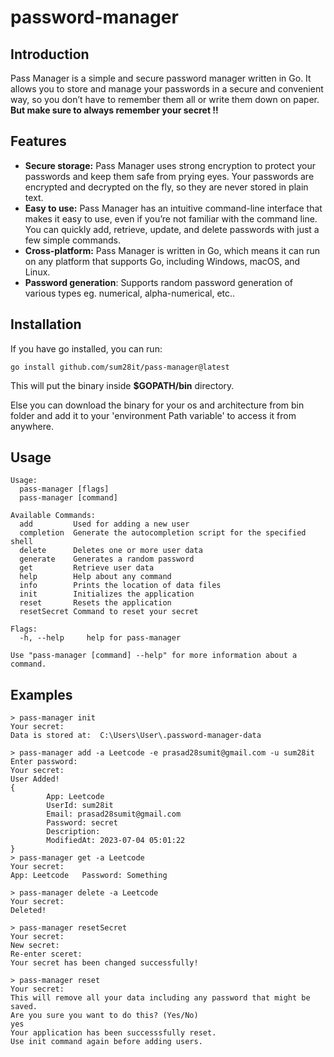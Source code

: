 
# password-manager

## Introduction

Pass Manager is a simple and secure password manager written in Go. It allows you to store and manage your passwords in a secure and convenient way, so you don’t have to remember them all or write them down on paper.
__But make sure to always remember your secret !!__

## Features

- __Secure storage:__ Pass Manager uses strong encryption to protect your passwords and keep them safe from prying eyes. Your passwords are encrypted and decrypted on the fly, so they are never stored in plain text.
- __Easy to use:__ Pass Manager has an intuitive command-line interface that makes it easy to use, even if you’re not familiar with the command line. You can quickly add, retrieve, update, and delete passwords with just a few simple commands.
- __Cross-platform:__ Pass Manager is written in Go, which means it can run on any platform that supports Go, including Windows, macOS, and Linux.
- __Password generation__: Supports random password generation of various types eg. numerical, alpha-numerical, etc..

## Installation

If you have go installed, you can run:

``` shell
go install github.com/sum28it/pass-manager@latest
```

This will put the binary inside __$GOPATH/bin__ directory.

Else you can download the binary for your os and architecture from bin folder and add it to your 'environment Path variable' to access it from anywhere.

## Usage

``` text
Usage:
  pass-manager [flags]
  pass-manager [command]

Available Commands:
  add         Used for adding a new user
  completion  Generate the autocompletion script for the specified shell
  delete      Deletes one or more user data
  generate    Generates a random password
  get         Retrieve user data
  help        Help about any command
  info        Prints the location of data files
  init        Initializes the application
  reset       Resets the application
  resetSecret Command to reset your secret

Flags:
  -h, --help     help for pass-manager

Use "pass-manager [command] --help" for more information about a command.
```

## Examples

``` shell
> pass-manager init 
Your secret:
Data is stored at:  C:\Users\User\.password-manager-data

> pass-manager add -a Leetcode -e prasad28sumit@gmail.com -u sum28it 
Enter password:
Your secret:
User Added!
{
        App: Leetcode
        UserId: sum28it
        Email: prasad28sumit@gmail.com
        Password: secret
        Description:
        ModifiedAt: 2023-07-04 05:01:22
}
> pass-manager get -a Leetcode 
Your secret: 
App: Leetcode   Password: Something

> pass-manager delete -a Leetcode 
Your secret:
Deleted!

> pass-manager resetSecret 
Your secret:
New secret:
Re-enter sceret:
Your secret has been changed successfully!

> pass-manager reset 
Your secret:
This will remove all your data including any password that might be saved.
Are you sure you want to do this? (Yes/No)
yes
Your application has been successsfully reset.
Use init command again before adding users.   
```
